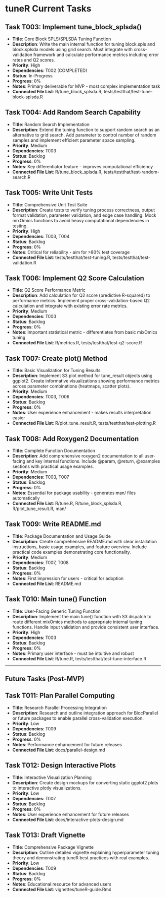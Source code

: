 # tuneR Current Tasks

## Task T003: Implement tune_block_splsda()
- **Title**: Core Block SPLS/SPLSDA Tuning Function
- **Description**: Write the main internal function for tuning block.spls and block.splsda models using grid search. Must integrate with cross-validation framework and calculate performance metrics including error rates and Q2 scores.
- **Priority**: High  
- **Dependencies**: T002 (COMPLETED)
- **Status**: In-Progress
- **Progress**: 0%
- **Notes**: Primary deliverable for MVP - most complex implementation task
- **Connected File List**: R/tune_block_splsda.R, tests/testthat/test-tune-block-splsda.R

## Task T004: Add Random Search Capability
- **Title**: Random Search Implementation
- **Description**: Extend the tuning function to support random search as an alternative to grid search. Add parameter to control number of random samples and implement efficient parameter space sampling.
- **Priority**: Medium
- **Dependencies**: T003
- **Status**: Backlog  
- **Progress**: 0%
- **Notes**: Key differentiator feature - improves computational efficiency
- **Connected File List**: R/tune_block_splsda.R, tests/testthat/test-random-search.R

## Task T005: Write Unit Tests
- **Title**: Comprehensive Unit Test Suite
- **Description**: Create tests to verify tuning process correctness, output format validation, parameter validation, and edge case handling. Mock mixOmics functions to avoid heavy computational dependencies in testing.
- **Priority**: High
- **Dependencies**: T003, T004
- **Status**: Backlog
- **Progress**: 0%
- **Notes**: Critical for reliability - aim for >80% test coverage
- **Connected File List**: tests/testthat/test-tuning.R, tests/testthat/test-validation.R

## Task T006: Implement Q2 Score Calculation
- **Title**: Q2 Score Performance Metric
- **Description**: Add calculation for Q2 score (predictive R-squared) to performance metrics. Implement proper cross-validation-based Q2 calculation and integrate with existing error rate metrics.
- **Priority**: Medium
- **Dependencies**: T003
- **Status**: Backlog
- **Progress**: 0%
- **Notes**: Important statistical metric - differentiates from basic mixOmics tuning
- **Connected File List**: R/metrics.R, tests/testthat/test-q2-score.R

## Task T007: Create plot() Method
- **Title**: Basic Visualization for Tuning Results  
- **Description**: Implement S3 plot method for tune_result objects using ggplot2. Create informative visualizations showing performance metrics across parameter combinations (heatmaps, scatter plots).
- **Priority**: Medium
- **Dependencies**: T003, T006
- **Status**: Backlog
- **Progress**: 0%
- **Notes**: User experience enhancement - makes results interpretation easier
- **Connected File List**: R/plot_tune_result.R, tests/testthat/test-plotting.R

## Task T008: Add Roxygen2 Documentation
- **Title**: Complete Function Documentation
- **Description**: Add comprehensive roxygen2 documentation to all user-facing and key internal functions. Include @param, @return, @examples sections with practical usage examples.
- **Priority**: Medium  
- **Dependencies**: T003, T007
- **Status**: Backlog
- **Progress**: 0%
- **Notes**: Essential for package usability - generates man/ files automatically
- **Connected File List**: R/tune.R, R/tune_block_splsda.R, R/plot_tune_result.R, man/

## Task T009: Write README.md
- **Title**: Package Documentation and Usage Guide
- **Description**: Create comprehensive README.md with clear installation instructions, basic usage examples, and feature overview. Include practical code examples demonstrating core functionality.
- **Priority**: Medium
- **Dependencies**: T007, T008  
- **Status**: Backlog
- **Progress**: 0%
- **Notes**: First impression for users - critical for adoption
- **Connected File List**: README.md

## Task T010: Main tune() Function
- **Title**: User-Facing Generic Tuning Function
- **Description**: Implement the main tune() function with S3 dispatch to route different mixOmics methods to appropriate internal tuning functions. Handle input validation and provide consistent user interface.
- **Priority**: High
- **Dependencies**: T003
- **Status**: Backlog
- **Progress**: 0%
- **Notes**: Primary user interface - must be intuitive and robust
- **Connected File List**: R/tune.R, tests/testthat/test-tune-interface.R

---

## Future Tasks (Post-MVP)

## Task T011: Plan Parallel Computing
- **Title**: Research Parallel Processing Integration
- **Description**: Research and outline integration approach for BiocParallel or future packages to enable parallel cross-validation execution.
- **Priority**: Low
- **Dependencies**: T009
- **Status**: Backlog
- **Progress**: 0%
- **Notes**: Performance enhancement for future releases
- **Connected File List**: docs/parallel-design.md

## Task T012: Design Interactive Plots  
- **Title**: Interactive Visualization Planning
- **Description**: Create design mockups for converting static ggplot2 plots to interactive plotly visualizations.
- **Priority**: Low
- **Dependencies**: T007
- **Status**: Backlog
- **Progress**: 0%
- **Notes**: User experience enhancement for future releases  
- **Connected File List**: docs/interactive-plots-design.md

## Task T013: Draft Vignette
- **Title**: Comprehensive Package Vignette
- **Description**: Outline detailed vignette explaining hyperparameter tuning theory and demonstrating tuneR best practices with real examples.
- **Priority**: Low
- **Dependencies**: T009
- **Status**: Backlog  
- **Progress**: 0%
- **Notes**: Educational resource for advanced users
- **Connected File List**: vignettes/tuneR-guide.Rmd
